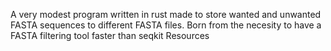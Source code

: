  A very modest program written in rust made to store wanted and unwanted FASTA sequences to different FASTA files. Born from the necesity to have a FASTA filtering tool faster than seqkit
Resources
